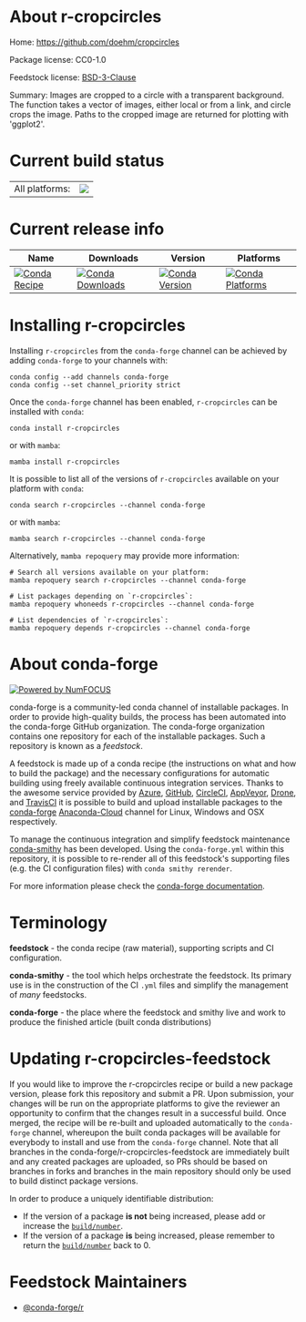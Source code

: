 About r-cropcircles
===================

Home: https://github.com/doehm/cropcircles

Package license: CC0-1.0

Feedstock license: [BSD-3-Clause](https://github.com/conda-forge/r-cropcircles-feedstock/blob/main/LICENSE.txt)

Summary: Images are cropped to a circle with a transparent background. The function takes a vector of images, either local or from a link, and circle crops the image. Paths to the cropped image are returned for plotting with 'ggplot2'.

Current build status
====================


<table><tr><td>All platforms:</td>
    <td>
      <a href="https://dev.azure.com/conda-forge/feedstock-builds/_build/latest?definitionId=17909&branchName=main">
        <img src="https://dev.azure.com/conda-forge/feedstock-builds/_apis/build/status/r-cropcircles-feedstock?branchName=main">
      </a>
    </td>
  </tr>
</table>

Current release info
====================

| Name | Downloads | Version | Platforms |
| --- | --- | --- | --- |
| [![Conda Recipe](https://img.shields.io/badge/recipe-r--cropcircles-green.svg)](https://anaconda.org/conda-forge/r-cropcircles) | [![Conda Downloads](https://img.shields.io/conda/dn/conda-forge/r-cropcircles.svg)](https://anaconda.org/conda-forge/r-cropcircles) | [![Conda Version](https://img.shields.io/conda/vn/conda-forge/r-cropcircles.svg)](https://anaconda.org/conda-forge/r-cropcircles) | [![Conda Platforms](https://img.shields.io/conda/pn/conda-forge/r-cropcircles.svg)](https://anaconda.org/conda-forge/r-cropcircles) |

Installing r-cropcircles
========================

Installing `r-cropcircles` from the `conda-forge` channel can be achieved by adding `conda-forge` to your channels with:

```
conda config --add channels conda-forge
conda config --set channel_priority strict
```

Once the `conda-forge` channel has been enabled, `r-cropcircles` can be installed with `conda`:

```
conda install r-cropcircles
```

or with `mamba`:

```
mamba install r-cropcircles
```

It is possible to list all of the versions of `r-cropcircles` available on your platform with `conda`:

```
conda search r-cropcircles --channel conda-forge
```

or with `mamba`:

```
mamba search r-cropcircles --channel conda-forge
```

Alternatively, `mamba repoquery` may provide more information:

```
# Search all versions available on your platform:
mamba repoquery search r-cropcircles --channel conda-forge

# List packages depending on `r-cropcircles`:
mamba repoquery whoneeds r-cropcircles --channel conda-forge

# List dependencies of `r-cropcircles`:
mamba repoquery depends r-cropcircles --channel conda-forge
```


About conda-forge
=================

[![Powered by
NumFOCUS](https://img.shields.io/badge/powered%20by-NumFOCUS-orange.svg?style=flat&colorA=E1523D&colorB=007D8A)](https://numfocus.org)

conda-forge is a community-led conda channel of installable packages.
In order to provide high-quality builds, the process has been automated into the
conda-forge GitHub organization. The conda-forge organization contains one repository
for each of the installable packages. Such a repository is known as a *feedstock*.

A feedstock is made up of a conda recipe (the instructions on what and how to build
the package) and the necessary configurations for automatic building using freely
available continuous integration services. Thanks to the awesome service provided by
[Azure](https://azure.microsoft.com/en-us/services/devops/), [GitHub](https://github.com/),
[CircleCI](https://circleci.com/), [AppVeyor](https://www.appveyor.com/),
[Drone](https://cloud.drone.io/welcome), and [TravisCI](https://travis-ci.com/)
it is possible to build and upload installable packages to the
[conda-forge](https://anaconda.org/conda-forge) [Anaconda-Cloud](https://anaconda.org/)
channel for Linux, Windows and OSX respectively.

To manage the continuous integration and simplify feedstock maintenance
[conda-smithy](https://github.com/conda-forge/conda-smithy) has been developed.
Using the ``conda-forge.yml`` within this repository, it is possible to re-render all of
this feedstock's supporting files (e.g. the CI configuration files) with ``conda smithy rerender``.

For more information please check the [conda-forge documentation](https://conda-forge.org/docs/).

Terminology
===========

**feedstock** - the conda recipe (raw material), supporting scripts and CI configuration.

**conda-smithy** - the tool which helps orchestrate the feedstock.
                   Its primary use is in the construction of the CI ``.yml`` files
                   and simplify the management of *many* feedstocks.

**conda-forge** - the place where the feedstock and smithy live and work to
                  produce the finished article (built conda distributions)


Updating r-cropcircles-feedstock
================================

If you would like to improve the r-cropcircles recipe or build a new
package version, please fork this repository and submit a PR. Upon submission,
your changes will be run on the appropriate platforms to give the reviewer an
opportunity to confirm that the changes result in a successful build. Once
merged, the recipe will be re-built and uploaded automatically to the
`conda-forge` channel, whereupon the built conda packages will be available for
everybody to install and use from the `conda-forge` channel.
Note that all branches in the conda-forge/r-cropcircles-feedstock are
immediately built and any created packages are uploaded, so PRs should be based
on branches in forks and branches in the main repository should only be used to
build distinct package versions.

In order to produce a uniquely identifiable distribution:
 * If the version of a package **is not** being increased, please add or increase
   the [``build/number``](https://docs.conda.io/projects/conda-build/en/latest/resources/define-metadata.html#build-number-and-string).
 * If the version of a package **is** being increased, please remember to return
   the [``build/number``](https://docs.conda.io/projects/conda-build/en/latest/resources/define-metadata.html#build-number-and-string)
   back to 0.

Feedstock Maintainers
=====================

* [@conda-forge/r](https://github.com/conda-forge/r/)

